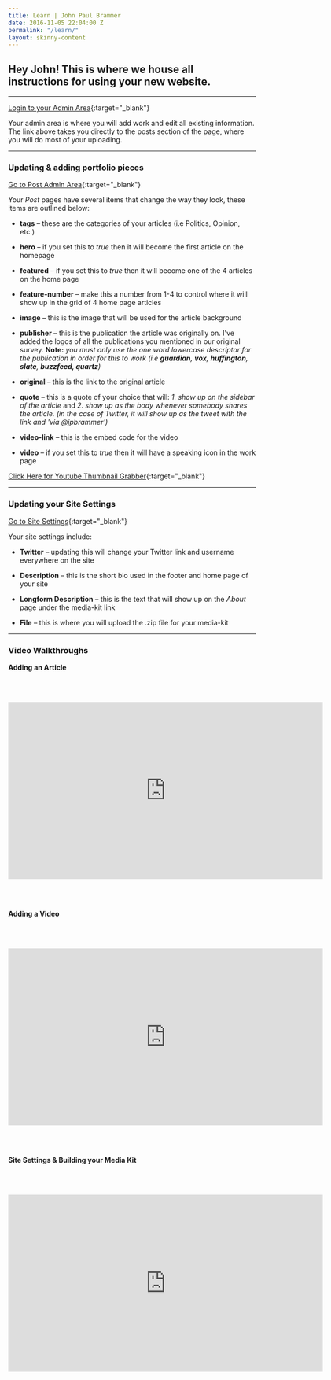 ```yaml
---
title: Learn | John Paul Brammer
date: 2016-11-05 22:04:00 Z
permalink: "/learn/"
layout: skinny-content
---
```


## Hey John! This is where we house all instructions for using your new website.

---

[Login to your Admin Area](https://manage.siteleaf.com/sites/581e54fce2771c33c3a5a45e/collections/posts){:target="_blank"}

Your admin area is where you will add work and edit all existing information. The link above takes you directly to the posts section of the page, where you will do most of your uploading.

---

### Updating & adding portfolio pieces

[Go to Post Admin Area](https://manage.siteleaf.com/sites/581e54fce2771c33c3a5a45e/collections/posts){:target="_blank"}

Your *Post* pages have several items that change the way they look, these items are outlined below:

* **tags** – these are the categories of your articles (i.e Politics, Opinion, etc.)

* **hero** – if you set this to *true* then it will become the first article on the homepage

* **featured** – if you set this to *true* then it will become one of the 4 articles on the home page

* **feature-number** – make this a number from 1-4 to control where it will show up in the grid of 4 home page articles

* **image** – this is the image that will be used for the article background

* **publisher** – this is the publication the article was originally on. I've added the logos of all the publications you mentioned in our original survey. **Note:** *you must only use the one word lowercase descriptor for the publication in order for this to work (i.e **guardian**, **vox**, **huffington**, **slate**, **buzzfeed, quartz**)*

* **original** – this is the link to the original article

* **quote** – this is a quote of your choice that will: *1. show up on the sidebar of the article* and *2. show up as the body whenever somebody shares the article. (in the case of Twitter, it will show up as the tweet with the link and 'via @jpbrammer')*

* **video-link** – this is the embed code for the video

* **video** – if you set this to *true* then it will have a speaking icon in the work page

[Click Here for Youtube Thumbnail Grabber](https://boingboing.net/features/getthumbs.html){:target="_blank"}

---

### Updating your Site Settings

[Go to Site Settings](https://manage.siteleaf.com/sites/581e54fce2771c33c3a5a45e/edit?section=general){:target="_blank"}

Your site settings include:

* **Twitter** – updating this will change your Twitter link and username everywhere on the site

* **Description** – this is the short bio used in the footer and home page of your site

* **Longform Description** – this is the text that will show up on the *About* page under the media-kit link

* **File** – this is where you will upload the .zip file for your media-kit

---

### Video Walkthroughs

**Adding an Article**

<br><br>

<iframe width="640" height="360" src="https://www.youtube.com/embed/ok_chdAp0WA?rel=0" frameborder="0" allowfullscreen></iframe>

<br><br>

**Adding a Video**

<br><br>

<iframe width="640" height="360" src="https://www.youtube.com/embed/MSiAUeIpZuI?rel=0" frameborder="0" allowfullscreen></iframe>

<br><br>

**Site Settings & Building your Media Kit**

<br><br>

<iframe width="640" height="360" src="https://www.youtube.com/embed/U9O2Tdr_Tkc?rel=0" frameborder="0" allowfullscreen></iframe>